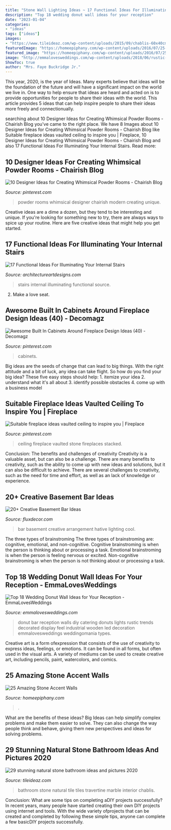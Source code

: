 ```yaml
---
title: "Stone Wall Lighting Ideas ~ 17 Functional Ideas For Illuminating Your Internal Stairs"
description: "Top 18 wedding donut wall ideas for your reception"
date: "2023-01-04"
categories:
- "ideas"
tags: ["ideas"]
images:
- "https://www.tileideaz.com/wp-content/uploads/2015/09/chablis-60x40cm-travertine-chiaro-mosaic-2_3x2_3cm-wall-chablis-40x40cm-floor1.jpg"
featuredImage: "https://homeepiphany.com/wp-content/uploads/2016/07/25-Amazing-Stone-Accent-Walls-3-683x1024.jpg"
featured_image: "https://homeepiphany.com/wp-content/uploads/2016/07/25-Amazing-Stone-Accent-Walls-3-683x1024.jpg"
image: "http://emmalovesweddings.com/wp-content/uploads/2018/06/rustic-wedding-donut-wall-with-string-lights-decoration.jpg"
ShowToc: true
author: "Mrs. Faye Buckridge Jr."
---
```



This year, 2020, is the year of Ideas. Many experts believe that ideas will be the foundation of the future and will have a significant impact on the world we live in. One way to help ensure that ideas are heard and acted on is to provide opportunities for people to share their ideas with the world. This article provides 5 ideas that can help inspire people to share their ideas more freely and connectionually.

	

		
searching about 10 Designer Ideas for Creating Whimsical Powder Rooms - Chairish Blog you've came to the right place. We have 8 Images about 10 Designer Ideas for Creating Whimsical Powder Rooms - Chairish Blog like Suitable fireplace ideas vaulted ceiling to inspire you | Fireplace, 10 Designer Ideas for Creating Whimsical Powder Rooms - Chairish Blog and also 17 Functional Ideas For Illuminating Your Internal Stairs. Read more:
		
    
## 10 Designer Ideas For Creating Whimsical Powder Rooms - Chairish Blog

<img loading=lazy src="https://i.pinimg.com/736x/93/f2/67/93f267c7fc2b9c67d0b4686c58879009.jpg" onerror="this.onerror=null;this.src='https://tse1.mm.bing.net/th?id=OIP.IgQhrwMH5SKjJnQEiyx1iwHaLH&amp;pid=15.1';" alt="10 Designer Ideas for Creating Whimsical Powder Rooms - Chairish Blog">

_Source: pinterest.com_

>powder rooms whimsical designer chairish modern creating unique. 

	

Creative ideas are a dime a dozen, but they tend to be interesting and unique. If you're looking for something new to try, there are always ways to spice up your routine. Here are five creative ideas that might help you get started.

    
## 17 Functional Ideas For Illuminating Your Internal Stairs

<img loading=lazy src="https://www.architectureartdesigns.com/wp-content/uploads/2016/10/3-1.jpg" onerror="this.onerror=null;this.src='https://tse1.mm.bing.net/th?id=OIP.O7allvvQ4j5LIZXSThOCggAAAA&amp;pid=15.1';" alt="17 Functional Ideas For Illuminating Your Internal Stairs">

_Source: architectureartdesigns.com_

>stairs internal illuminating functional source. 

	

2. Make a love seat.

    
## Awesome Built In Cabinets Around Fireplace Design Ideas (40) - Decomagz

<img loading=lazy src="https://i.pinimg.com/736x/66/94/6a/66946a9029d04f80136e3a2402af220d.jpg" onerror="this.onerror=null;this.src='https://tse3.mm.bing.net/th?id=OIP.g4pt246Y6LV7Xjl4tEdS5gHaLH&amp;pid=15.1';" alt="Awesome Built In Cabinets Around Fireplace Design Ideas (40) - Decomagz">

_Source: pinterest.com_

>cabinets. 

	

Big ideas are the seeds of change that can lead to big things. With the right attitude and a bit of luck, any idea can take flight. So how do you find your big idea? These five easy steps should help: 1. itemize your idea 2. understand what it's all about 3. identify possible obstacles 4. come up with a business model 
    
## Suitable Fireplace Ideas Vaulted Ceiling To Inspire You | Fireplace

<img loading=lazy src="https://i.pinimg.com/736x/98/aa/d5/98aad5a651cc3e9ba85ad2fad9271a77.jpg" onerror="this.onerror=null;this.src='https://tse1.mm.bing.net/th?id=OIP.ZXfpmclzCLyooEXALDlzrwHaLG&amp;pid=15.1';" alt="Suitable fireplace ideas vaulted ceiling to inspire you | Fireplace">

_Source: pinterest.com_

>ceiling fireplace vaulted stone fireplaces stacked. 

	

Conclusion: The benefits and challenges of creativity
Creativity is a valuable asset, but can also be a challenge. There are many benefits to creativity, such as the ability to come up with new ideas and solutions, but it can also be difficult to achieve. There are several challenges to creativity, such as the need for time and effort, as well as an lack of knowledge or experience.

    
## 20+ Creative Basement Bar Ideas

<img loading=lazy src="http://fluxdecor.com/wp-content/uploads/2014/05/basement-bar-ideas/13-wall-arrangement.jpg" onerror="this.onerror=null;this.src='https://tse4.mm.bing.net/th?id=OIP.cFNCNa6iVc-TO7xSlDm1QQHaJ3&amp;pid=15.1';" alt="20+ Creative Basement Bar Ideas">

_Source: fluxdecor.com_

>bar basement creative arrangement hative lighting cool. 

	

The three types of brainstroming
The three types of brainstroming are: cognitive, emotional, and non-cognitive. Cognitive brainstroming is when the person is thinking about or processing a task. Emotional brainstroming is when the person is feeling nervous or excited. Non-cognitive brainstroming is when the person is not thinking about or processing a task.

    
## Top 18 Wedding Donut Wall Ideas For Your Reception - EmmaLovesWeddings

<img loading=lazy src="http://emmalovesweddings.com/wp-content/uploads/2018/06/rustic-wedding-donut-wall-with-string-lights-decoration.jpg" onerror="this.onerror=null;this.src='https://tse3.mm.bing.net/th?id=OIP.3x94pU8v50BKetoK-78UjAHaLG&amp;pid=15.1';" alt="Top 18 Wedding Donut Wall Ideas for Your Reception - EmmaLovesWeddings">

_Source: emmalovesweddings.com_

>donut bar reception walls diy catering donuts lights rustic trends decorated display feel industrial wooden led decoration emmalovesweddings weddingomania types. 

	

Creative art is a form ofexpression that consists of the use of creativity to express ideas, feelings, or emotions. It can be found in all forms, but often used in the visual arts. A variety of mediums can be used to create creative art, including pencils, paint, watercolors, and comics.

    
## 25 Amazing Stone Accent Walls

<img loading=lazy src="https://homeepiphany.com/wp-content/uploads/2016/07/25-Amazing-Stone-Accent-Walls-3-683x1024.jpg" onerror="this.onerror=null;this.src='https://tse2.mm.bing.net/th?id=OIP.wAU4OeGhe4AeIY_ZG0mAWAHaLG&amp;pid=15.1';" alt="25 Amazing Stone Accent Walls">

_Source: homeepiphany.com_

>. 

	

What are the benefits of these ideas?
Big Ideas can help simplify complex problems and make them easier to solve. They can also change the way people think and behave, giving them new perspectives and ideas for solving problems.

    
## 29 Stunning Natural Stone Bathroom Ideas And Pictures 2020

<img loading=lazy src="https://www.tileideaz.com/wp-content/uploads/2015/09/chablis-60x40cm-travertine-chiaro-mosaic-2_3x2_3cm-wall-chablis-40x40cm-floor1.jpg" onerror="this.onerror=null;this.src='https://tse3.mm.bing.net/th?id=OIP.0uUIcUeHkCJcUpjfywD1GQHaLH&amp;pid=15.1';" alt="29 stunning natural stone bathroom ideas and pictures 2020">

_Source: tileideaz.com_

>bathroom stone natural tile tiles travertine marble interior chablis. 

	

Conclusion: What are some tips on completing aDIY projects successfully?
In recent years, many people have started creating their own DIY projects using internet and tools. With the wide variety ofprojects that can be created and completed by following these simple tips, anyone can complete a few basicDIY projects successfully.

